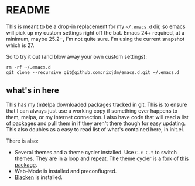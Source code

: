# README

This is meant to be a drop-in replacement for my `~/.emacs.d` dir, so emacs will pick up my custom settings right off the bat. Emacs 24+ required, at a minimum, maybe 25.2+, I'm not quite sure. I'm using the current snapshot which is 27.

So to try it out (and blow away your own custom settings):
```
rm -rf ~/.emacs.d
git clone --recursive git@github.com:nixjdm/emacs.d.git ~/.emacs.d
```

## what's in here

This has my (m)elpa downloaded packages tracked in git. This is to ensure that I can always just use a working copy if something ever happens to them, melpa, or my internet connection. I also have code that will read a list of packages and pull them in if they aren't there though for easy updating. This also doubles as a easy to read list of what's contained here, in init.el.

There is also:

- Several themes and a theme cycler installed. Use `C-c C-t` to switch themes. They are in a loop and repeat. The theme cycler is a [fork](https://github.com/nixjdm/cycle-themes.el) of [this package](https://github.com/toroidal-code/cycle-themes.el).
- Web-Mode is installed and preconfiugred.
- [Blacken](https://github.com/proofit404/blacken) is installed.
